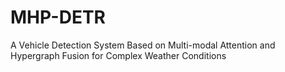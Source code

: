 # MHP-DETR
A Vehicle Detection System Based on Multi-modal Attention and Hypergraph Fusion for Complex Weather Conditions
